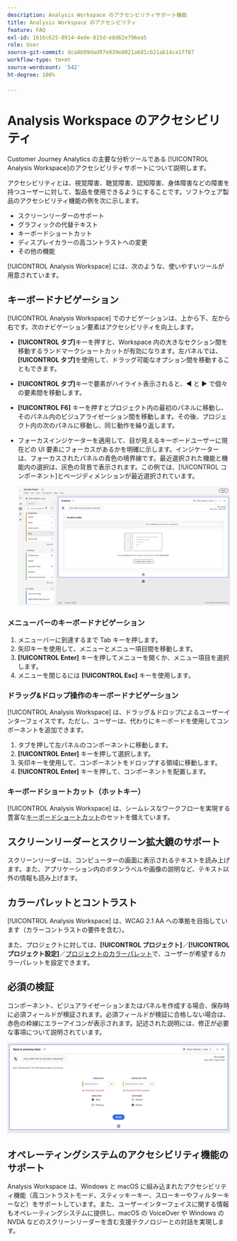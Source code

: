 ```yaml
---
description: Analysis Workspace のアクセシビリティサポート機能
title: Analysis Workspace のアクセシビリティ
feature: FAQ
exl-id: 1616c625-8914-4ede-815d-e8d62e796ea5
role: User
source-git-commit: dca8b99dad97e939e8021a681cb21ab14ca1ff87
workflow-type: tm+mt
source-wordcount: '542'
ht-degree: 100%

---
```


# Analysis Workspace のアクセシビリティ

Customer Journey Analytics の主要な分析ツールである [!UICONTROL Analysis Workspace]のアクセシビリティサポートについて説明します。

アクセシビリティとは、視覚障害、聴覚障害、認知障害、身体障害などの障害を持つユーザーに対して、製品を使用できるようにすることです。ソフトウェア製品のアクセシビリティ機能の例を次に示します。

* スクリーンリーダーのサポート
* グラフィックの代替テキスト
* キーボードショートカット
* ディスプレイカラーの高コントラストへの変更
* その他の機能

[!UICONTROL Analysis Workspace] には、次のような、使いやすいツールが用意されています。

## キーボードナビゲーション

[!UICONTROL Analysis Workspace] でのナビゲーションは、上から下、左から右です。次のナビゲーション要素はアクセシビリティを向上します。

* **[!UICONTROL タブ]**&#x200B;キーを押すと、Workspace 内の大きなセクション間を移動するランドマークショートカットが有効になります。左パネルでは、**[!UICONTROL タブ]**&#x200B;を使用して、ドラッグ可能なオプション間を移動することもできます。
* **[!UICONTROL タブ]**&#x200B;キーで要素がハイライト表示されると、◀︎ と ▶︎ で個々の要素間を移動します。
* **[!UICONTROL F6]** キーを押すとプロジェクト内の最初のパネルに移動し、そのパネル内のビジュアライゼーション間を移動します。その後、プロジェクト内の次のパネルに移動し、同じ動作を繰り返します。
* フォーカスインジケーターを適用して、目が見えるキーボードユーザーに現在どの UI 要素にフォーカスがあるかを明確に示します。インジケーターは、フォーカスされたパネルの青色の境界線です。最近選択された機能と機能内の選択は、灰色の背景で表示されます。この例では、[!UICONTROL コンポーネント]とページディメンションが最近選択されています。

  ![フリーフォームテーブル周囲の青い境界線のフォーカスインジケーターを表示するフリーフォームテーブル。](assets/focus-indicator.png)

### メニューバーのキーボードナビゲーション

1. メニューバーに到達するまで Tab キーを押します。
1. 矢印キーを使用して、メニューとメニュー項目間を移動します。
1. **[!UICONTROL Enter]** キーを押してメニューを開くか、メニュー項目を選択します。
1. メニューを閉じるには **[!UICONTROL Esc]** キーを使用します。

### ドラッグ&amp;ドロップ操作のキーボードナビゲーション

[!UICONTROL Analysis Workspace] は、ドラッグ＆ドロップによるユーザーインターフェイスです。ただし、ユーザーは、代わりにキーボードを使用してコンポーネントを追加できます。

1. タブを押して左パネルのコンポーネントに移動します。
1. **[!UICONTROL Enter]** キーを押して選択します。
1. 矢印キーを使用して、コンポーネントをドロップする領域に移動します。
1. **[!UICONTROL Enter]** キーを押して、コンポーネントを配置します。

### キーボードショートカット（ホットキー）

[!UICONTROL Analysis Workspace] は、シームレスなワークフローを実現する豊富な[キーボードショートカット](/help/analysis-workspace/build-workspace-project/fa-shortcut-keys.md)のセットを備えています。

## スクリーンリーダーとスクリーン拡大鏡のサポート

スクリーンリーダーは、コンピューターの画面に表示されるテキストを読み上げます。また、アプリケーション内のボタンラベルや画像の説明など、テキスト以外の情報も読み上げます。

## カラーパレットとコントラスト

[!UICONTROL Analysis Workspace] は、WCAG 2.1 AA への準拠を目指しています（カラーコントラストの要件を含む）。

また、プロジェクトに対しては、**[!UICONTROL プロジェクト]**／**[!UICONTROL プロジェクト設定]**／[プロジェクトのカラーパレット](/help/analysis-workspace/build-workspace-project/color-palettes.md)で、ユーザーが希望するカラーパレットを設定できます。

## 必須の検証

コンポーネント、ビジュアライゼーションまたはパネルを作成する場合、保存時に必須フィールドが検証されます。必須フィールドが検証に合格しない場合は、赤色の枠線にエラーアイコンが表示されます。記述された説明には、修正が必要な事項について説明されています。

![セグメントビルダーとエラー検証インジケーター。](assets/error-validation.png)

## オペレーティングシステムのアクセシビリティ機能のサポート

Analysis Workspace は、Windows と macOS に組み込まれたアクセシビリティ機能（高コントラストモード、スティッキーキー、スローキーやフィルターキーなど）をサポートしています。また、ユーザーインターフェイスに関する情報もオペレーティングシステムに提供し、macOS の VoiceOver や Windows の NVDA などのスクリーンリーダーを含む支援テクノロジーとの対話を実現します。
